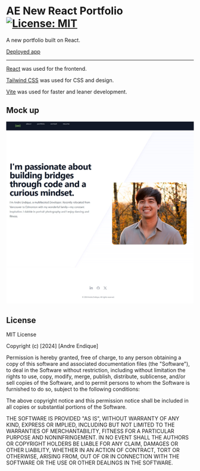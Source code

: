 # AE New React Portfolio [![License: MIT](https://img.shields.io/badge/License-MIT-yellow?style=flat-square&link=https%3A%2F%2Fopensource.org%2Flicense%2Fmit%2F)](https://opensource.org/license/mit/)

A new portfolio built on React.

[Deployed app](https://andreendique.com/)

--------------

[React](https://react.dev/) was used for the frontend.

[Tailwind CSS](https://tailwindui.com/) was used for CSS and design.

[Vite](https://vitejs.dev/) was used for faster and leaner development.

## Mock up

[![developer portfolio screenshot of website](./src/assets/mockup.jpg)](https://drive.google.com/file/d/1GLpG7KY0WXRhhqEK9BLrDlwnduq1B7KJ/view) 

## License

MIT License

Copyright (c) [2024] [Andre Endique]

Permission is hereby granted, free of charge, to any person obtaining a copy
of this software and associated documentation files (the "Software"), to deal
in the Software without restriction, including without limitation the rights
to use, copy, modify, merge, publish, distribute, sublicense, and/or sell
copies of the Software, and to permit persons to whom the Software is
furnished to do so, subject to the following conditions:

The above copyright notice and this permission notice shall be included in all
copies or substantial portions of the Software.

THE SOFTWARE IS PROVIDED "AS IS", WITHOUT WARRANTY OF ANY KIND, EXPRESS OR
IMPLIED, INCLUDING BUT NOT LIMITED TO THE WARRANTIES OF MERCHANTABILITY,
FITNESS FOR A PARTICULAR PURPOSE AND NONINFRINGEMENT. IN NO EVENT SHALL THE
AUTHORS OR COPYRIGHT HOLDERS BE LIABLE FOR ANY CLAIM, DAMAGES OR OTHER
LIABILITY, WHETHER IN AN ACTION OF CONTRACT, TORT OR OTHERWISE, ARISING FROM,
OUT OF OR IN CONNECTION WITH THE SOFTWARE OR THE USE OR OTHER DEALINGS IN THE
SOFTWARE.